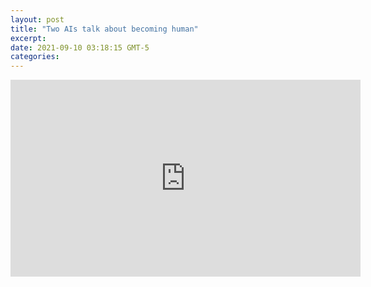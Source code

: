 ```yaml
---
layout: post
title: "Two AIs talk about becoming human"
excerpt: 
date: 2021-09-10 03:18:15 GMT-5
categories: 
---
```


<iframe width="560" height="315" src="https://www.youtube-nocookie.com/embed/jz78fSnBG0s" title="YouTube video player" frameborder="0" allow="accelerometer; autoplay; clipboard-write; encrypted-media; gyroscope; picture-in-picture" allowfullscreen></iframe>

